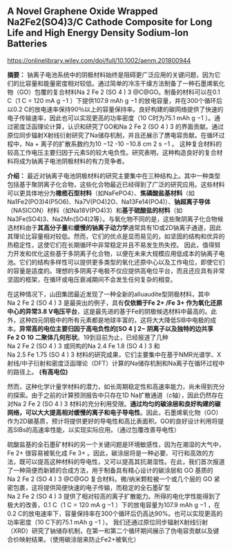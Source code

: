 ## A Novel Graphene Oxide Wrapped Na2Fe2(SO4)3/C Cathode Composite for Long Life and High Energy Density Sodium-Ion Batteries

https://onlinelibrary.wiley.com/doi/full/10.1002/aenm.201800944

**摘要：** 钠离子电池系统中的阴极材料始终是阻碍更广泛应用的关键问题，因为它们的比容量和能量密度相对较低。通过简单的冷冻干燥方法制备了一种石墨烯氧化物（GO）包覆的复合材料Na 2 Fe 2 (SO 4 ) 3 @C@GO。制备的材料可以在0.1 C（1 C = 120 mA g −1 ）下提供107.9 mAh g −1 的放电容量，并在300个循环后以0.2 C的放电速率保持90％以上的容量保持率。良好构建的碳网络提供了快速的电子传输速率，因此也可以实现更高的功率密度（10 C时为75.1 mAh g −1 ）。通过密度泛函理论计算，认识和研究了GO和Na 2 Fe 2 (SO 4 ) 3 的界面贡献。通过原位同步辐射X射线衍射研究了Na储存机制，并且还展示了赝电容贡献。在循环过程中，Na + 离子的扩散系数约为10 −12 -10 −10.8 cm 2 s −1 。 这种复合材料的较高工作电压主要归因于元素S的较大电负性。研究表明，这种构造良好的复合材料将成为钠离子电池阴极材料的有力竞争者。

**介绍：** 最近对钠离子电池阴极材料的研究主要集中在三种结构上。其中一种类型包括基于聚阴离子化合物，这些化合物最近已经得到了广泛的研究应用。这些材料可以更具体地分为**橄榄石型材料**（如NaFePO4）、**焦磷酸盐基材料**（如Na1Fe2(PO3)4(P5O6)、Na7V(PO4)2O、Na13Fe14(PO4)）、**钠超离子导体**（NASICON）材料（如Na18V(PO4)3）和**基于硫酸盐的材料**（如Na3Fe(SO4)3、Na2Mn(SO4)2等）。与氧化物不同的是，这些聚阴离子化合物候选材料由于**其高分子量**和**缓慢的钠离子动力学**通常具有1D或2D钠离子通道，因此其理论比容量相对较低。然而，它们的优点是显而易见的，如坚固的结构和优异的热稳定性，这使它们在长期循环中非常稳定并且不易发生热失控。 因此，值得努力开发和优化这些基于多阴离子化合物，以便在未来大规模应用低成本的钠离子电池。它们的结构多样性可以提供更多类型的氧化还原中心以及工作电位，即使它们的容量是适度的。理想的多阴离子电极不仅应提供高电位平台，而且还应具有非常坚固的框架，在循环或电压衰减期间不会发生任何复杂的相变。

在这种情况下，山田集团最近发现了一种全新的alluaudite型阴极材料，其中Na 2 Fe 2 (SO 4 ) 3 是最突出的例子，具有**仅依赖于Fe 2+ /Fe 3+ 作为氧化还原中心的异常3.8 V电压平台**，这是最先进的基于Fe的阴极候选材料中最高的。此外，这种四元阴极中的所有元素都是地球丰富的，这将大大降低SIB中电极的成本。**异常高的电位主要归因于高电负性的[SO 4 ] 2− 阴离子以及独特的边共享Fe 2 O 10 二聚体几何形状**。19到目前为止，已经报道了几种Na 2 Fe 2 (SO 4 ) 3 或同构的Na 2.4 Fe 1.8 (SO 4 ) 3 和Na 2.5 Fe 1.75 (SO 4 ) 3 材料的研究成果，它们主要集中在基于NMR光谱学、X射线/中子衍射和密度泛函理论（DFT）计算的Na储存机制和Na离子在循环过程中的路径上。 **(有高电位)**

然而，这种化学计量学材料的潜力，如长周期稳定性和高速率能力，尚未得到充分的探索。由于之前的计算预测报告中只存在1D Na扩散通道（c轴），因此仍然存在对Na 2 Fe 2 (SO 4 ) 3 材料的充分利用受限。**通过均匀的碳涂层和良好构建的碳网络，可以大大提高相对缓慢的离子和电子导电性**。因此，石墨烯氧化物（GO）作为2D碳基质，预计将提供更好的导电性和高比表面积。GO的良好设计利用将提高SIBs的高速率性能，以实现实际应用。（通过包覆改善导电性）

硫酸盐基的全石墨矿材料的另一个关键问题是环境敏感性，因为在潮湿的大气中，Fe 2+ 很容易被氧化成 Fe 3+ 。因此，碳涂层将是一种必要、可行和高效的方法，既可以提高这种材料的导电性，又可以提高其抗潮湿性。在此，我们首次报道了一种简便而新颖的合成方法，用于制备具有精心设计的碳涂层和 GO 基质的 Na 2 Fe 2 (SO 4 ) 3 @C@GO 复合材料。微/纳米颗粒被一个或几个层的 GO 紧密包裹，这将提供简便快速的电子传输，而稳定的全石墨矿型 Na 2 Fe 2 (SO 4 ) 3 提供了相对较高的离子扩散能力。所得的电化学性能得到了极大的改善，0.1 C（1 C = 120 mA g −1 ）下的放电容量为107.9 mAh g −1 ，在0.2 C的放电速率下，容量保持率在300个循环后仍高达90%。也可以实现更高的功率密度（10 C下的75.1 mAh g −1 ）。 我们还通过原位同步辐射X射线衍射（XRD）研究了钠储存机制，在第一和第二个循环期间展示了伪电容贡献以及键合价映射结果。（使用碳涂层来防止Fe2+被氧化）

